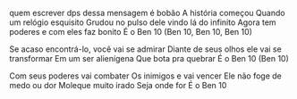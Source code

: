 
quem escrever dps dessa mensagem é bobão
A história começou
Quando um relógio esquisito
Grudou no pulso dele vindo lá do infinito
Agora tem poderes e com eles faz bonito
É o Ben 10
(Ben 10, Ben 10, Ben 10)

Se acaso encontrá-lo, você vai se admirar
Diante de seus olhos ele vai se transformar
Em um ser alienígena
Que bota pra quebrar
É o Ben 10
(Ben 10)

Com seus poderes vai combater
Os inimigos e vai vencer
Ele não foge de medo ou dor
Moleque muito irado
Seja onde for
É o Ben 10




